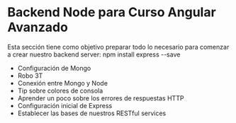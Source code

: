 # Backend Node para Curso Angular Avanzado
Esta sección tiene como objetivo preparar todo lo necesario para comenzar a crear nuestro backend server: npm install express --save

- Configuración de Mongo
- Robo 3T
- Conexión entre Mongo y Node
- Tip sobre colores de consola
- Aprender un poco sobre los errores de respuestas HTTP
- Configuración inicial de Express
- Establecer las bases de nuestros RESTful services